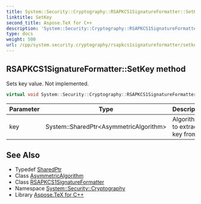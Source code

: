 ```yaml
---
title: System::Security::Cryptography::RSAPKCS1SignatureFormatter::SetKey method
linktitle: SetKey
second_title: Aspose.TeX for C++
description: 'System::Security::Cryptography::RSAPKCS1SignatureFormatter::SetKey method. Sets key value. Not implemented in C++.'
type: docs
weight: 500
url: /cpp/system.security.cryptography/rsapkcs1signatureformatter/setkey/
---
```

## RSAPKCS1SignatureFormatter::SetKey method


Sets key value. Not implemented.

```cpp
virtual void System::Security::Cryptography::RSAPKCS1SignatureFormatter::SetKey(System::SharedPtr<AsymmetricAlgorithm> key) override
```


| Parameter | Type | Description |
| --- | --- | --- |
| key | System::SharedPtr\<AsymmetricAlgorithm\> | Algorithm to extract key from. |

## See Also

* Typedef [SharedPtr](../../../system/sharedptr/)
* Class [AsymmetricAlgorithm](../../asymmetricalgorithm/)
* Class [RSAPKCS1SignatureFormatter](../)
* Namespace [System::Security::Cryptography](../../)
* Library [Aspose.TeX for C++](../../../)
